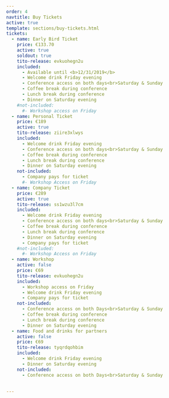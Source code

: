 ```yaml
---
order: 4
navtitle: Buy Tickets
active: true
template: sections/buy-tickets.html
tickets:
  - name: Early Bird Ticket
    price: €133.70
    active: true
    soldout: true
    tito-release: evkuohegn2u
    included:
      - Available until <b>12/31/2019</b>
      - Welcome drink Friday evening
      - Conference access on both days<br>Saturday & Sunday
      - Coffee break during conference
      - Lunch break during conference
      - Dinner on Saturday evening
    #not-included:
      #- Workshop access on Friday
  - name: Personal Ticket
    price: €189
    active: true
    tito-release: ziire3xlwys
    included:
      - Welcome drink Friday evening
      - Conference access on both days<br>Saturday & Sunday
      - Coffee break during conference
      - Lunch break during conference
      - Dinner on Saturday evening
    not-included:
      - Company pays for ticket
      #- Workshop Access on Friday
  - name: Company Ticket
    price: €289
    active: true
    tito-release: ss1wzu3l7cm
    included:
      - Welcome drink Friday evening
      - Conference access on both days<br>Saturday & Sunday
      - Coffee break during conference
      - Lunch break during conference
      - Dinner on Saturday evening
      - Company pays for ticket
    #not-included:
      #- Workshop Access on Friday
  - name: Workshop
    active: false
    price: €69
    tito-release: evkuohegn2u
    included:
      - Workshop access on Friday
      - Welcome drink Friday evening
      - Company pays for ticket
    not-included:
      - Conference access on both Days<br>Saturday & Sunday
      - Coffee break during conference
      - Lunch break during conference
      - Dinner on Saturday evening
  - name: Food and drinks for partners
    active: false
    price: €69
    tito-release: tyqrdqohbim
    included:
      - Welcome drink Friday evening
      - Dinner on Saturday evening
    not-included:
      - Conference access on both Days<br>Saturday & Sunday
      
        
---
```

